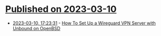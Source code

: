# [Published on 2023-03-10](index.md)

* [2023-03-10, 17:23:31](https://lobste.rs/s/ogw7ia/how_set_up_wireguard_vpn_server_with) - [How To Set Up a Wireguard VPN Server with Unbound on OpenBSD](https://marcocetica.com/posts/wireguard_openbsd/)
